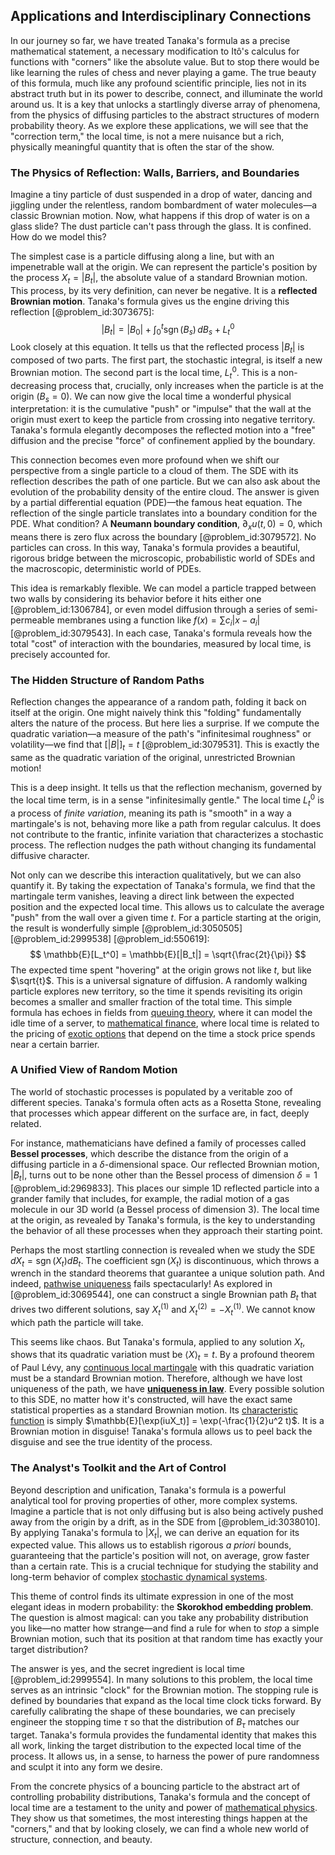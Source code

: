 ## Applications and Interdisciplinary Connections

In our journey so far, we have treated Tanaka's formula as a precise mathematical statement, a necessary modification to Itô's calculus for functions with "corners" like the absolute value. But to stop there would be like learning the rules of chess and never playing a game. The true beauty of this formula, much like any profound scientific principle, lies not in its abstract truth but in its power to describe, connect, and illuminate the world around us. It is a key that unlocks a startlingly diverse array of phenomena, from the physics of diffusing particles to the abstract structures of modern probability theory. As we explore these applications, we will see that the "correction term," the local time, is not a mere nuisance but a rich, physically meaningful quantity that is often the star of the show.

### The Physics of Reflection: Walls, Barriers, and Boundaries

Imagine a tiny particle of dust suspended in a drop of water, dancing and jiggling under the relentless, random bombardment of water molecules—a classic Brownian motion. Now, what happens if this drop of water is on a glass slide? The dust particle can't pass through the glass. It is confined. How do we model this?

The simplest case is a particle diffusing along a line, but with an impenetrable wall at the origin. We can represent the particle's position by the process $X_t = |B_t|$, the absolute value of a standard Brownian motion. This process, by its very definition, can never be negative. It is a **reflected Brownian motion**. Tanaka's formula gives us the engine driving this reflection [@problem_id:3073675]:
$$
|B_t| = |B_0| + \int_0^t \operatorname{sgn}(B_s) \, dB_s + L_t^0
$$
Look closely at this equation. It tells us that the reflected process $|B_t|$ is composed of two parts. The first part, the stochastic integral, is itself a new Brownian motion. The second part is the local time, $L_t^0$. This is a non-decreasing process that, crucially, only increases when the particle is at the origin ($B_s = 0$). We can now give the local time a wonderful physical interpretation: it is the cumulative "push" or "impulse" that the wall at the origin must exert to keep the particle from crossing into negative territory. Tanaka's formula elegantly decomposes the reflected motion into a "free" diffusion and the precise "force" of confinement applied by the boundary.

This connection becomes even more profound when we shift our perspective from a single particle to a cloud of them. The SDE with its reflection describes the path of one particle. But we can also ask about the evolution of the probability density of the entire cloud. The answer is given by a partial differential equation (PDE)—the famous heat equation. The reflection of the single particle translates into a boundary condition for the PDE. What condition? A **Neumann boundary condition**, $\partial_x u(t,0) = 0$, which means there is zero flux across the boundary [@problem_id:3079572]. No particles can cross. In this way, Tanaka's formula provides a beautiful, rigorous bridge between the microscopic, probabilistic world of SDEs and the macroscopic, deterministic world of PDEs.

This idea is remarkably flexible. We can model a particle trapped between two walls by considering its behavior before it hits either one [@problem_id:1306784], or even model diffusion through a series of semi-permeable membranes using a function like $f(x) = \sum c_i |x - a_i|$ [@problem_id:3079543]. In each case, Tanaka's formula reveals how the total "cost" of interaction with the boundaries, measured by local time, is precisely accounted for.

### The Hidden Structure of Random Paths

Reflection changes the appearance of a random path, folding it back on itself at the origin. One might naively think this "folding" fundamentally alters the nature of the process. But here lies a surprise. If we compute the quadratic variation—a measure of the path's "infinitesimal roughness" or volatility—we find that $[|B|]_t = t$ [@problem_id:3079531]. This is exactly the same as the quadratic variation of the original, unrestricted Brownian motion!

This is a deep insight. It tells us that the reflection mechanism, governed by the local time term, is in a sense "infinitesimally gentle." The local time $L_t^0$ is a process of *finite variation*, meaning its path is "smooth" in a way a martingale's is not, behaving more like a path from regular calculus. It does not contribute to the frantic, infinite variation that characterizes a stochastic process. The reflection nudges the path without changing its fundamental diffusive character.

Not only can we describe this interaction qualitatively, but we can also quantify it. By taking the expectation of Tanaka's formula, we find that the martingale term vanishes, leaving a direct link between the expected position and the expected local time. This allows us to calculate the average "push" from the wall over a given time $t$. For a particle starting at the origin, the result is wonderfully simple [@problem_id:3050505] [@problem_id:2999538] [@problem_id:550619]:
$$
\mathbb{E}[L_t^0] = \mathbb{E}[|B_t|] = \sqrt{\frac{2t}{\pi}}
$$
The expected time spent "hovering" at the origin grows not like $t$, but like $\sqrt{t}$. This is a universal signature of diffusion. A randomly walking particle explores new territory, so the time it spends revisiting its origin becomes a smaller and smaller fraction of the total time. This simple formula has echoes in fields from [queuing theory](@article_id:273647), where it can model the idle time of a server, to [mathematical finance](@article_id:186580), where local time is related to the pricing of [exotic options](@article_id:136576) that depend on the time a stock price spends near a certain barrier.

### A Unified View of Random Motion

The world of stochastic processes is populated by a veritable zoo of different species. Tanaka's formula often acts as a Rosetta Stone, revealing that processes which appear different on the surface are, in fact, deeply related.

For instance, mathematicians have defined a family of processes called **Bessel processes**, which describe the distance from the origin of a diffusing particle in a $\delta$-dimensional space. Our reflected Brownian motion, $|B_t|$, turns out to be none other than the Bessel process of dimension $\delta=1$ [@problem_id:2969833]. This places our simple 1D reflected particle into a grander family that includes, for example, the radial motion of a gas molecule in our 3D world (a Bessel process of dimension 3). The local time at the origin, as revealed by Tanaka's formula, is the key to understanding the behavior of all these processes when they approach their starting point.

Perhaps the most startling connection is revealed when we study the SDE $dX_t = \operatorname{sgn}(X_t) dB_t$. The coefficient $\operatorname{sgn}(X_t)$ is discontinuous, which throws a wrench in the standard theorems that guarantee a unique solution path. And indeed, [pathwise uniqueness](@article_id:267275) fails spectacularly! As explored in [@problem_id:3069544], one can construct a single Brownian path $B_t$ that drives two different solutions, say $X_t^{(1)}$ and $X_t^{(2)} = -X_t^{(1)}$. We cannot know which path the particle will take.

This seems like chaos. But Tanaka's formula, applied to any solution $X_t$, shows that its quadratic variation must be $\langle X \rangle_t = t$. By a profound theorem of Paul Lévy, any [continuous local martingale](@article_id:188427) with this quadratic variation must be a standard Brownian motion. Therefore, although we have lost uniqueness of the path, we have **[uniqueness in law](@article_id:186417)**. Every possible solution to this SDE, no matter how it's constructed, will have the exact same statistical properties as a standard Brownian motion. Its [characteristic function](@article_id:141220) is simply $\mathbb{E}[\exp(iuX_t)] = \exp(-\frac{1}{2}u^2 t)$. It is a Brownian motion in disguise! Tanaka's formula allows us to peel back the disguise and see the true identity of the process.

### The Analyst's Toolkit and the Art of Control

Beyond description and unification, Tanaka's formula is a powerful analytical tool for proving properties of other, more complex systems. Imagine a particle that is not only diffusing but is also being actively pushed away from the origin by a drift, as in the SDE from [@problem_id:3038010]. By applying Tanaka's formula to $|X_t|$, we can derive an equation for its expected value. This allows us to establish rigorous *a priori* bounds, guaranteeing that the particle's position will not, on average, grow faster than a certain rate. This is a crucial technique for studying the stability and long-term behavior of complex [stochastic dynamical systems](@article_id:262018).

This theme of control finds its ultimate expression in one of the most elegant ideas in modern probability: the **Skorokhod embedding problem**. The question is almost magical: can you take any probability distribution you like—no matter how strange—and find a rule for when to *stop* a simple Brownian motion, such that its position at that random time has exactly your target distribution?

The answer is yes, and the secret ingredient is local time [@problem_id:2999554]. In many solutions to this problem, the local time serves as an intrinsic "clock" for the Brownian motion. The stopping rule is defined by boundaries that expand as the local time clock ticks forward. By carefully calibrating the shape of these boundaries, we can precisely engineer the stopping time $\tau$ so that the distribution of $B_\tau$ matches our target. Tanaka's formula provides the fundamental identity that makes this all work, linking the target distribution to the expected local time of the process. It allows us, in a sense, to harness the power of pure randomness and sculpt it into any form we desire.

From the concrete physics of a bouncing particle to the abstract art of controlling probability distributions, Tanaka's formula and the concept of local time are a testament to the unity and power of [mathematical physics](@article_id:264909). They show us that sometimes, the most interesting things happen at the "corners," and that by looking closely, we can find a whole new world of structure, connection, and beauty.